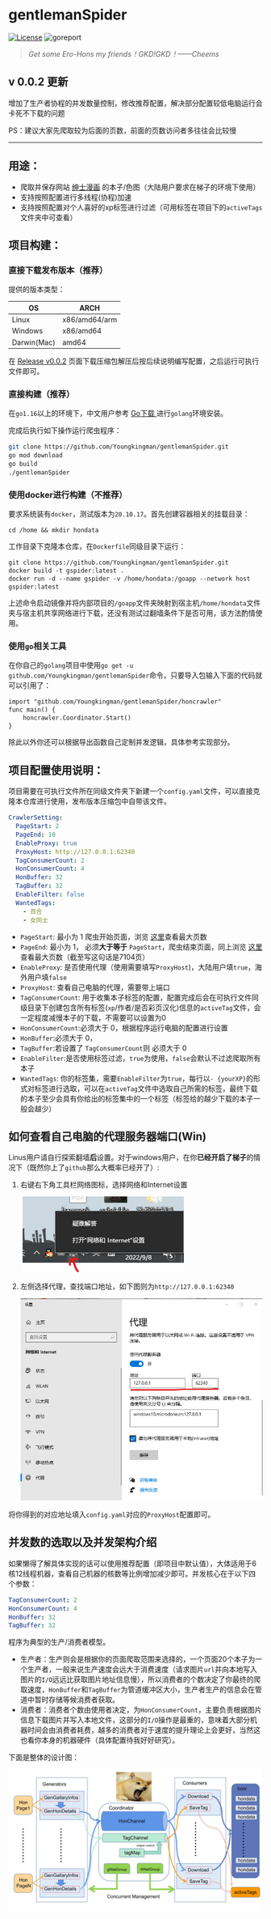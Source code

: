 # gentlemanSpider

[![License](https://img.shields.io/badge/License-MIT-blue.svg)](https://github.com/gojp/goreportcard/blob/master/LICENSE) ![goreport](https://goreportcard.com/badge/github.com/Youngkingman/gentlemanSpider)

> *Get some Ero-Hons my friends！GKD!GKD！——Cheems*



## v 0.0.2 更新

增加了生产者协程的并发数量控制，修改推荐配置，解决部分配置较低电脑运行会卡死不下载的问题

PS：建议大家先爬取较为后面的页数，前面的页数访问者多往往会比较慢

----------------------------------------------------

## 用途：

- 爬取并保存网站 [绅士漫画](https://www.wnacg.com) 的本子/色图（大陆用户要求在梯子的环境下使用）
- 支持按照配置进行多线程(协程)加速
- 支持按照配置对个人喜好的xp标签进行过滤（可用标签在项目下的`activeTags`文件夹中可查看）

## 项目构建：

### 直接下载发布版本（推荐）

提供的版本类型：

| OS          | ARCH          |
| ----------- | ------------- |
| Linux       | x86/amd64/arm |
| Windows     | x86/amd64     |
| Darwin(Mac) | amd64         |

在 [Release v0.0.2](https://github.com/Youngkingman/gentlemanSpider/releases/tag/v0.0.2) 页面下载压缩包解压后按后续说明编写配置，之后运行可执行文件即可。

### 直接构建（推荐）

在`go1.16`以上的环境下，中文用户参考 [Go下载 ](https://studygolang.com/dl)进行`golang`环境安装。

完成后执行如下操作运行爬虫程序：

```bash
git clone https://github.com/Youngkingman/gentlemanSpider.git
go mod download
go build
./gentlemanSpider
```

### 使用docker进行构建（不推荐）

要求系统装有`docker`，测试版本为`20.10.17`。首先创建容器相关的挂载目录：

```shell
cd /home && mkdir hondata
```

工作目录下克隆本仓库，在`Dockerfile`同级目录下运行：

```shell
git clone https://github.com/Youngkingman/gentlemanSpider.git
docker build -t gspider:latest .
docker run -d --name gspider -v /home/hondata:/goapp --network host gspider:latest
```

上述命令启动镜像并将内部项目的`/goapp`文件夹映射到宿主机`/home/hondata`文件夹与宿主机共享网络进行下载，还没有测试过翻墙条件下是否可用，该方法酌情使用。

### 使用`go`相关工具

在你自己的`golang`项目中使用`go get -u github.com/Youngkingman/gentlemanSpider`命令，只要导入包输入下面的代码就可以引用了：

```golang
import "github.com/Youngkingman/gentlemanSpider/honcrawler"
func main() {
	honcrawler.Coordinator.Start()
}
```

除此以外你还可以根据导出函数自己定制并发逻辑，具体参考实现部分。

## 项目配置使用说明：

项目需要在可执行文件所在同级文件夹下新建一个`config.yaml`文件，可以直接克隆本仓库进行使用，发布版本压缩包中自带该文件。

```yaml
CrawlerSetting:
  PageStart: 2
  PageEnd: 10
  EnableProxy: true
  ProxyHost: http://127.0.0.1:62340
  TagConsumerCount: 2
  HonConsumerCount: 4
  HonBuffer: 32
  TagBuffer: 32
  EnableFilter: false
  WantedTags:
    - 百合
    - 女同士
```

- `PageStart`: 最小为 1 爬虫开始页面，浏览 [这里](https://www.wnacg.com/albums-index-page-1.html)查看最大页数
- `PageEnd`: 最小为 1， 必须**大于等于** `PageStart`，爬虫结束页面，同上浏览 [这里](https://www.wnacg.com/albums-index-page-1.html)查看最大页数（截至写这句话是7104页）
- `EnableProxy`: 是否使用代理（使用需要填写`ProxyHost`)，大陆用户填`true`，海外用户填`false`
- `ProxyHost`: 查看自己电脑的代理，需要带上端口
- `TagConsumerCount`: 用于收集本子标签的配置，配置完成后会在可执行文件同级目录下创建包含所有标签(`xp`/作者/是否彩页汉化)信息的`activeTag`文件，会一定程度减慢本子的下载，不需要可以设置为0
- `HonConsumerCount`:必须大于 0，根据程序运行电脑的配置进行设置
- `HonBuffer`:必须大于 0，
- `TagBuffer`:若设置了 `TagConsumerCount`则 必须大于 0
- `EnableFilter`:是否使用标签过滤，`true`为使用，`false`会默认不过滤爬取所有本子
- `WantedTags`: 你的标签集，需要`EnableFilter`为`true`，每行以`- {yourXP}`的形式对标签进行选取，可以在`activeTag`文件中选取自己所需的标签，最终下载的本子至少会具有你给出的标签集中的一个标签（标签给的越少下载的本子一般会越少）

## 如何查看自己电脑的代理服务器端口(Win)

Linus用户请自行探索翻墙**后**设置。对于windows用户，在你**已经开启了梯子**的情况下（既然你上了`github`那么大概率已经开了）:

1. 右键右下角工具栏网络图标，选择网络和Internet设置

   ​	![](./asset/step1.png)

2. 左侧选择代理，查找端口地址，如下图则为`http://127.0.0.1:62340`

   ![](./asset/step2.png)

将你得到的对应地址填入`config.yaml`对应的`ProxyHost`配置即可。

## 并发数的选取以及并发架构介绍

如果懒得了解具体实现的话可以使用推荐配置（即项目中默认值），大体适用于6核12线程机器，查看自己机器的核数等比例增加减少即可。并发核心在于以下四个参数：

```yaml
TagConsumerCount: 2
HonConsumerCount: 4
HonBuffer: 32
TagBuffer: 32
```

程序为典型的生产/消费者模型。

- 生产者：生产则会是根据你的页面爬取范围来选择的，一个页面20个本子为一个生产者，一般来说生产速度会远大于消费速度（请求图片`url`并向本地写入图片的`I/O`远远比获取图片地址信息慢），所以消费者的个数决定了你最终的爬取速度，`HonBuffer`和`TagBuffer`为管道缓冲区大小，生产者生产的信息会在管道中暂时存储等候消费者获取。
- 消费者：消费者个数由使用者决定，为`HonConsumerCount`，主要负责根据图片信息下载图片并写入本地文件，这部分的`I/O`操作是最重的，意味着大部分机器时间会由消费者耗费，越多的消费者对于速度的提升理论上会更好，当然这也看你本身的机器硬件（具体配置待我好好研究）。

下面是整体的设计图：

![](./asset/framwork.jpg)

